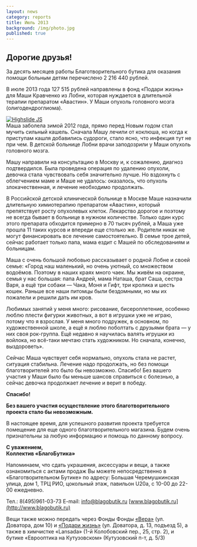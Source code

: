 ```yaml
---
layout: news
category: reports
title: Июль 2013
background: /img/photo.jpg
published: true
---
```


<h2>Дорогие друзья!</h2>

За десять месяцев работы Благотворительного бутика для оказания помощи больным детям перечислено 2 216 440 рублей. 
  
В июле 2013 года 127 515 рублей направлены в фонд «Подари жизнь» для Маши Кравченко из Лобни, которая нуждается в длительной терапии препаратом «Авастин». У Маши опухоль головного мозга (олигодендроглиома).
  
<div class="slides">
<a href="http://blagobutik.ru/img/kravchenko.jpg" class="highslide" onclick="return hs.expand(this)"><img src="http://blagobutik.ru/img/kravchenko_thumb.jpg" alt="Highslide JS" title="Click to enlarge"></a>
</div> 
Маша заболела зимой 2012 года, прямо перед Новым годом стал мучить сильный кашель. Сначала Машу лечили от коклюша, но когда к приступам кашля добавились судороги, стало ясно, что инфекция тут не при чем. В детской больнице Лобни врачи заподозрили у Маши опухоль головного мозга.  
    
Машу направили на консультацию в Москву и, к сожалению, диагноз подтвердился. Была проведена операция по удалению опухоли, девочка стала чувствовать себя значительно лучше. Но вздохнуть с облегчением маме и Маше не удалось: оказалось, что опухоль злокачественная, и лечение необходимо продолжать.  
  
В Российской детской клинической больнице в Москве Маше назначили длительную химиотерапию препаратом «Авастин», который препятствует росту опухолевых клеток. Лекарство дорогое и поэтому не всегда бывает в больнице в нужном количестве. Только один курс этого препарата обходится примерно в 70 тысяч рублей, а Маша уже прошла 11 таких курсов и впереди еще столько же. Родители никак не могут финансировать все лечение самостоятельно. В семье трое детей, сейчас работает только папа, мама ездит с Машей по обследованиям и больницам.  
    
Маша с очень большой любовью рассказывает о родной Лобне и своей семье: «Город наш маленький, но очень уютный, со множеством водоёмов. Поэтому в наших краях много чаек. Мы живём на окраине, семья у нас большая: папа Андрей, мама Наташа, брат Саша, сестра Варя, а ещё три собаки — Чака, Моня и Гифт, три кролика и шесть кошек. Раньше все наши питомцы были бездомными, но мы их пожалели и решили дать им кров.  
  
Любимых занятий у меня много: рисование, бисероплетение, особенно люблю плести фигурки животных, а вот в игрушки уже не играю, потому что я взрослая. У меня много подружек, в основном, по художественной школе, а ещё я люблю поболтать с друзьями брата — у них своя рок-группа. Ещё недавно я научилась валять игрушки из войлока, но всё-таки мечтаю стать художником. Но сначала, конечно, выздороветь».  
  
Сейчас Маша чувствует себя нормально, опухоль стала не растет, ситуация стабильна. Лечение надо продолжать, но без помощи благотворителей это было бы невозможно. Спасибо! Без вашего участия у Маши было бы меньше шансов справиться с болезнью, а сейчас девочка продолжает лечение и верит в победу.  
  
**Спасибо!**  
  
**Без вашего участия осуществление этого благотворительного проекта стало бы невозможным.**  
  
В настоящее время, для успешного развития проекта требуется помещение для еще одного благотворительного магазина. Будем очень признательны за любую информацию и помощь по данному вопросу.  
  
**С уважением,**  
**Коллектив «БлагоБутика»**

Напоминаем, что сдать украшения, аксессуары и вещи, а также ознакомиться с актами продаж Вы можете непосредственно в «Благотворительном Бутике» по адресу: Большая Черемушкинская улица, дом 1, ТРЦ РИО, цокольный этаж, павильон U20а, 
с 10-00 до 22-00 ежедневно.  

Тел.: 8(495)961-03-73  E-mail: [info@blagobutik.ru](mailto:info@blagobutik.ru) [www.blagobutik.ru](http://www.blagobutik.ru)  

Вещи также можно передать через Фонды Фонды [«Вера»](http://www.hospicefund.ru) (ул. Доватора, дом 10) и [«Подари жизнь»](http://podari-zhizn.ru) (ул. Доватора, д. 13, подъезд 5), а также в химчистке «Lansada» (1-й Колобовский пер., 25, стр. 2), и бутике «Еврооптика на Кутузовском» (Кутузовский п-т, д. 5/3)